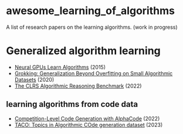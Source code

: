 # awesome_learning_of_algorithms
A list of research papers on the learning algorithms. 
(work in progress)

# Generalized algorithm learning
- [Neural GPUs Learn Algorithms](https://arxiv.org/abs/1511.08228) (2015)
- [Grokking: Generalization Beyond Overfitting on Small Algorithmic Datasets](https://arxiv.org/abs/2201.02177) (2020)
- [The CLRS Algorithmic Reasoning Benchmark](https://arxiv.org/abs/2205.15659) (2022)

## learning algorithms from code data
- [Competition-Level Code Generation with AlphaCode](https://arxiv.org/abs/2203.07814) (2022)
- [TACO: Topics in Algorithmic COde generation dataset](https://arxiv.org/abs/2312.14852) (2023)

